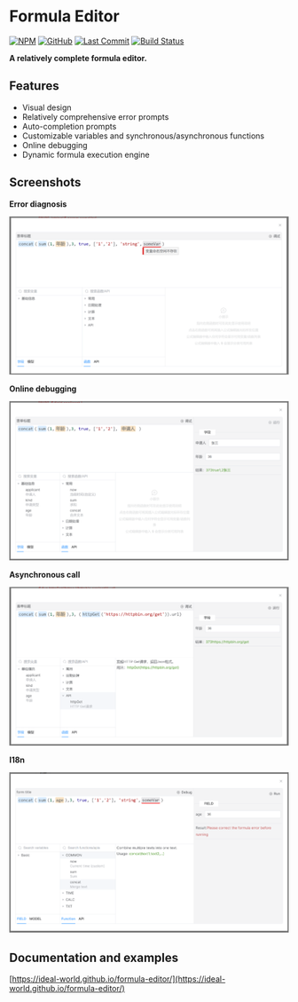 # Formula Editor

[![NPM](https://img.shields.io/npm/v/%40idealworld%2Fformula-editor)](https://www.npmjs.com/package/@idealworld/formula-editor)
[![GitHub](https://img.shields.io/github/license/ideal-world/formula-editor)](https://github.com/ideal-world/formula-editor)
[![Last Commit](https://img.shields.io/github/last-commit/ideal-world/formula-editor)](https://github.com/ideal-world/formula-editor/commits/main)
[![Build Status](https://github.com/ideal-world/formula-editor/actions/workflows/CICD.yml/badge.svg?branch=main)](https://github.com/ideal-world/formula-editor/actions/workflows/CICD.yml)

**A relatively complete formula editor.**

## Features

- Visual design
- Relatively comprehensive error prompts
- Auto-completion prompts
- Customizable variables and synchronous/asynchronous functions
- Online debugging
- Dynamic formula execution engine

## Screenshots

**Error diagnosis**

![demo-diagnostic.png](demo-diagnostic.png)

**Online debugging**

![demo-debug.png](demo-debug.png)

**Asynchronous call**

![demo-async.png](demo-async.png)

**I18n**

![demo-i18n.png](demo-i18n.png)


## Documentation and examples

[https://ideal-world.github.io/formula-editor/](https://ideal-world.github.io/formula-editor/)
